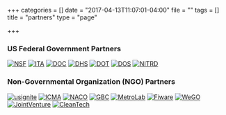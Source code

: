 +++
categories = []
date = "2017-04-13T11:07:01-04:00"
file = ""
tags = []
title = "partners"
type = "page"

+++
<style type="text/css">
	.inlineBlock {display:inline-block;vertical-align: top;}
</style>

### US Federal Government Partners

<div class="gridWrap">
	<a class="inlineBlock" href="https://www.nsf.gov/"><img alt="NSF" src="/GCTC/uploads/2017/06/09/NSF.png"></a>
	<a class="inlineBlock" href="http://www.trade.gov/"><img alt="ITA" src="/GCTC/uploads/2017/06/09/ITA.png"></a>	
	<a class="inlineBlock" href="https://www.ntia.doc.gov/home"><img alt="DOC" src="/GCTC/uploads/2017/06/09/DOC.png"></a>
	<a class="inlineBlock" href="https://www.dhs.gov/"><img alt="DHS" src="/GCTC/uploads/2017/06/09/DHS.png"></a>
	<a class="inlineBlock" href="https://www.transportation.gov/"><img alt="DOT" src="/GCTC/uploads/2017/06/09/DOT.png"></a>
	<a class="inlineBlock" href="https://www.state.gov/"><img alt="DOS" src="/GCTC/uploads/2017/06/09/DOS.png"></a>
	<a class="inlineBlock" href="https://www.nitrd.gov/"><img alt="NITRD" src="/GCTC/uploads/2017/06/09/NITRD.png"></a>
	
</div>

### Non-Governmental Organization (NGO) Partners

<div class="gridWrap">
	<a class="inlineBlock" href="https://www.us-ignite.org/"><img alt="usignite" src="/GCTC/uploads/2017/06/09/usignite_NG.png"></a> 
	<a class="inlineBlock" href="https://icma.org/"><img alt="ICMA" src="/GCTC/uploads/2017/06/09/ICMA_NG.png"></a>
	<a class="inlineBlock" href="http://www.naco.org/"><img alt="NACO" src="/GCTC/uploads/2017/06/09/NACO_NG.png"></a>
	<a class="inlineBlock" href="http://www.usgbc.org/"><img alt="GBC" src="/GCTC/uploads/2017/06/09/GBC_NG.png"></a>
	<a class="inlineBlock" href="http://metrolab.heinz.cmu.edu"><img alt="MetroLab" src="/GCTC/uploads/2017/06/09/MetroLab_NG.png"></a>
	<a class="inlineBlock" href="https://www.fiware.org/"><img alt="Fiware" src="/GCTC/uploads/2017/06/09/Fiware_NG.png"></a>
	<a class="inlineBlock" href="http://we-gov.org/"><img alt="WeGO" src="/GCTC/uploads/2017/06/09/WeGo_NG.png"></a>
	<a class="inlineBlock" href="http://www.jointventure.org/"><img alt="JointVenture" src="/GCTC/uploads/2017/06/09/JointVenture_NG.png"></a>
	<a class="inlineBlock" href="http://cleantechsandiego.org/"><img alt="CleanTech" src="/GCTC/uploads/2017/06/09/CleanTech_NG.png"></a>
	
</div>
